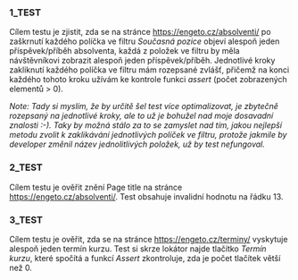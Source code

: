 ### 1_TEST

Cílem testu je zjistit, zda se na stránce https://engeto.cz/absolventi/ po zaškrnutí každého políčka ve filtru _Současná pozice_ objeví alespoň jeden příspěvek/příběh absolventa, každá z položek ve filtru by měla návštěvníkovi zobrazit alespoň jeden příspěvek/příběh. Jednotlivé kroky zakliknutí každého políčka ve filtru mám rozepsané zvlášť, přičemž na konci každého tohoto kroku užívám ke kontrole funkci _assert_ (počet zobrazených elementů > 0).

_Note: Tady si myslím, že by určitě šel test více optimalizovat, je zbytečně rozepsaný na jednotlivé kroky, ale to už je bohužel nad moje dosavadní znalosti :-). Taky by možná stálo za to se zamyslet nad tím, jakou nejlepší metodu zvolit k zaklikávání jednotlivých políček ve filtru, protože jakmile by developer změnil název jednolitlivých položek, už by test nefungoval._

### 2_TEST

Cílem testu je ověřit znění Page title na stránce https://engeto.cz/absolventi/. Test obsahuje invalidní hodnotu na řádku 13.

### 3_TEST

Cílem testu je ověřit, zda se na stránce https://engeto.cz/terminy/ vyskytuje alespoň jeden termín kurzu. Test si skrze lokátor najde tlačítko _Termín kurzu_, které spočítá a funkcí _Assert_ zkontroluje, zda je počet tlačítek větší než 0.
